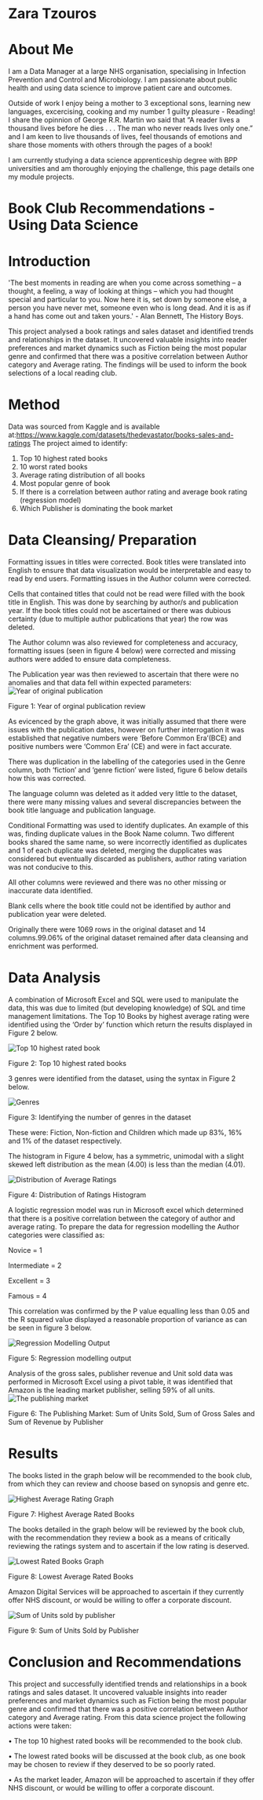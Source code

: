 # Zara Tzouros 
# About Me
I am a Data Manager at a large NHS organisation, specialising in Infection Prevention and Control and Microbiology. I am passionate about public health and using data science to improve patient care and outcomes.

Outside of work I enjoy being a mother to 3 exceptional sons, learning new languages, excercising, cooking and my number 1 guilty pleasure - Reading! I share the opinnion of George R.R. Martin wo said that “A reader lives a thousand lives before he dies . . . The man who never reads lives only one.” and I am keen to live thousands of lives, feel thousands of emotions and share those moments with others through the pages of a book! 

I am currently studying a data science apprenticeship degree with BPP universities and am thoroughly enjoying the challenge, this page details one my module projects. 

# Book Club Recommendations - Using Data Science 

# Introduction
'The best moments in reading are when you come across something – a thought, a feeling, a way of looking at things – which you had thought special and particular to you. Now here it is, set down by someone else, a person you have never met, someone even who is long dead. And it is as if a hand has come out and taken yours.' - Alan Bennett, The History Boys. 

This project analysed a book ratings and sales dataset and identified trends and relationships in the dataset. It uncovered valuable insights into reader preferences and market dynamics such as Fiction being the most popular genre and confirmed that there was a positive correlation between Author category and Average rating. The findings will be used to inform the book selections of a local reading club. 

# Method
Data was sourced from Kaggle and is available at:https://www.kaggle.com/datasets/thedevastator/books-sales-and-ratings 
The project aimed to identify:
1.	Top 10 highest rated books
2.	10 worst rated books
3.	Average rating distribution of all books
4.	Most popular genre of book
5.	If there is a correlation between author rating and average book rating (regression model)
6.	Which Publisher is dominating the book market
   
# Data Cleansing/ Preparation 
Formatting issues in titles were corrected. 
Book titles were translated into English to ensure that data visualization would be interpretable and easy to read by end users. 
Formatting issues in the Author column were corrected.

Cells that contained titles that could not be read were filled with the book title in English. This was done by searching by author/s and publication year. If the book titles could not be ascertained or there was dubious certainty (due to multiple author publications that year) the row was deleted. 

The Author column was also reviewed for completeness and accuracy, formatting issues (seen in figure 4 below) were corrected and missing authors were added to ensure data completeness. 

The Publication year was then reviewed to ascertain that there were no anomalies and that data fell within expected parameters:
![Year of original publication](https://github.com/user-attachments/assets/644026dd-82e2-4344-872c-830817bb09f6)

Figure 1: Year of orginal publication review

As evicenced by the graph above, it was initially assumed that there were issues with the publication dates, however on further interrogation it was established that negative numbers were ‘Before Common Era’(BCE) and positive numbers were ‘Common Era’ (CE) and were in fact accurate. 

There was duplication in the labelling of the categories used in the Genre column, both ‘fiction’ and ‘genre fiction’ were listed,  figure 6 below details how this was corrected. 

The language column was deleted as it added very little to the dataset, there were many missing values and several discrepancies between the book title language and publication language.

Conditional Formatting was used to identify duplicates. An example of this was, finding duplicate values in the Book Name column. Two different books shared the same name, so were incorrectly identified as duplicates and 1 of each duplicate was deleted, merging the dupplicates was considered but eventually discarded as publishers, author rating variation was not conducive to this.  

All other columns were reviewed and there was no other missing or inaccurate data identified. 

Blank cells where the book title could not be identified by author and publication year were deleted. 

Originally there were 1069 rows in the original dataset and 14 columns.99.06% of the original dataset remained after data cleansing and enrichment was performed. 

# Data Analysis
A combination of Microsoft Excel and SQL were used to manipulate the data, this was due to limited (but developing knowledge) of SQL and time management limitations. 
The Top 10 Books by highest average rating were identified using the ‘Order by’ function which return the results displayed in Figure 2 below. 

![Top 10 highest rated book](https://github.com/user-attachments/assets/7267b149-49f0-420d-83ad-921c94e96db8)

Figure 2: Top 10 highest rated books 

3 genres were identified from the dataset, using the syntax in Figure 2 below.

![Genres](https://github.com/user-attachments/assets/5f83364d-090b-4599-a672-a29d08e217ee)

Figure 3: Identifying the number of genres in the dataset

These were: Fiction, Non-fiction and Children which made up 83%, 16% and 1% of the dataset respectively. 

The histogram in Figure 4 below, has a symmetric, unimodal with a slight skewed left distribution as the mean (4.00) is less than the median (4.01).

![Distribution of Average Ratings](https://github.com/user-attachments/assets/d21d202c-e18d-4c8d-8ed9-a1e3fc27f021)

Figure 4: Distribution of Ratings Histogram

A logistic regression model was run in Microsoft excel which determined that there is a positive correlation between the category of author and average rating. To prepare the data for regression modelling the Author categories were classified as:

Novice	= 1

Intermediate = 2

Excellent = 3

Famous	= 4

This correlation was confirmed by the P value equalling less than 0.05 and the R squared value displayed a reasonable proportion of variance as can be seen in figure 3 below. 

![Regression Modelling Output](https://github.com/user-attachments/assets/f74bd21c-a688-4e59-91ed-e29cb5e91549)

Figure 5: Regression modelling output

Analysis of the gross sales, publisher revenue and Unit sold data was performed in Microsoft Excel using a pivot table, it was identified that Amazon is the leading market publisher, selling 59% of all units.
![The publishing market](https://github.com/user-attachments/assets/09d97074-ba73-46a5-b2c6-a054b4c43adc)

Figure 6: The Publishing Market: Sum of Units Sold, Sum of Gross Sales and Sum of Revenue by Publisher

# Results
The books listed in the graph below will be recommended to the book club, from which they can review and choose based on synopsis and genre etc.  

![Highest Average Rating Graph](https://github.com/user-attachments/assets/fe6586a8-78f9-490c-9913-4c9ec49db1e0)

Figure 7: Highest Average Rated Books

The books detailed in the graph below will be reviewed by the book club, with the recommendation they review a book as a means of critically reviewing the ratings system and to ascertain if the low rating is deserved.

![Lowest Rated Books Graph](https://github.com/user-attachments/assets/960d4b9e-72ac-42a3-9a9f-e279412247ab)

Figure 8: Lowest Average Rated Books 

Amazon Digital Services will be approached to ascertain if they currently offer NHS discount, or would be willing to offer a corporate discount. 

![Sum of Units sold by publisher](https://github.com/user-attachments/assets/d56bae16-f8ea-4277-81d8-838fda39e683)

Figure 9: Sum of Units Sold by Publisher

# Conclusion and Recommendations
This project and successfully identified trends and relationships in a book ratings and sales dataset. It uncovered valuable insights into reader preferences and market dynamics such as Fiction being the most popular genre and confirmed that there was a positive correlation between Author category and Average rating. From this data science project the following actions were taken:

•	The top 10 highest rated books will be recommended to the book club.

•	The lowest rated books will be discussed at the book club, as one book may be chosen to review if they deserved to be so poorly rated.

•	As the market leader, Amazon will be approached to ascertain if they offer NHS discount, or would be willing to offer a corporate discount.
